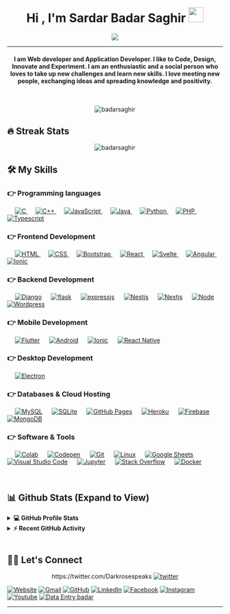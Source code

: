 <h1 align="center">Hi , I'm Sardar Badar Saghir <img src="https://media.giphy.com/media/hvRJCLFzcasrR4ia7z/giphy.gif" width="35"></h1>
<p align="center">
  <a href="https://github.com/DenverCoder1/readme-typing-svg"><img src="https://readme-typing-svg.herokuapp.com?lines=Computer+Science+Student;Full+Stack+Web+Developer;DS%20|%20AI%20|%20ML%20Enthusiast;Always%20learning%20new%20things&center=true&width=500&height=50"></a>
</p>
<hr/>
<h4 align="center">I am Web developer and Application Developer. I like to Code, Design, Innovate and Experiment. I am an enthusiastic and a social person who loves to take up new challenges and learn new skills. I love meeting new people, exchanging ideas and spreading knowledge and positivity.</h4>
<br>
<p align="center"> <img src="https://komarev.com/ghpvc/?username=badarsaghir&label=Profile%20views&color=0e75b6&style=plastic" alt="badarsaghir" /> </p>

## 🔥 Streak Stats
<p align="center"><img src="https://github-readme-streak-stats.herokuapp.com/?user=badarsaghir&theme=algolia" alt="badarsaghir"  /></p>


## 🛠️ My Skills

### 👉 Programming languages

<p align="left"> 
  &emsp; 
  <a href="https://www.cprogramming.com/" target="_blank"> 
    <img alt="C" src="https://img.shields.io/badge/C%20-%232370ED.svg?logo=c&logoColor=white">
  </a> 
  &emsp;
  <a href="https://www.w3schools.com/cpp/" target="_blank"> 
    <img alt="C++" src="https://img.shields.io/badge/C++%20-%2300599C.svg?logo=c%2B%2B&logoColor=white">
  </a> 
  &emsp;
  <a href="https://developer.mozilla.org/en-US/docs/Web/JavaScript" target="_blank"> 
     <img alt="JavaScript" src="https://img.shields.io/badge/JavaScript%20-%23F7DF1E.svg?logo=javascript&logoColor=black">
   </a>
  &emsp;
  <a href="https://www.java.com" target="_blank"> 
    <img alt="Java" src="https://img.shields.io/badge/Java-%23007396.svg?logo=java&logoColor=white">
  </a>
  &emsp;
   <a href="https://www.python.org" target="_blank">
    <img alt="Python" src="https://img.shields.io/badge/Python%20-%2314354C.svg?logo=python&logoColor=white">
  </a>
  &emsp;
  <a href="https://www.php.net/">
    <img alt="PHP" src="https://img.shields.io/badge/PHP-%23777BB4.svg?logo=php&logoColor=white"/>
  </a>
 &emsp;
  <a href="https://www.typescriptlang.org/">
    <img alt="Typescript" src="https://shields.io/badge/TypeScript-3178C6?logo=TypeScript&logoColor=FFF&style=flat-square"/>
  </a>
</p>

### 👉 Frontend Development
<p align="left"> 
  &emsp; 
  <a href="https://www.w3.org/html/" target="_blank"> 
   <img alt="HTML" src="https://img.shields.io/badge/HTML5%20-%23E34F26.svg?logo=html5&logoColor=white">
  </a>   
  &emsp;
  <a href="https://www.w3schools.com/css/" target="_blank">
    <img alt="CSS" src="https://img.shields.io/badge/CSS%20-%231572B6.svg?logo=css3&logoColor=white">
  </a> 
   &emsp;
  <a href="https://getbootstrap.com" target="_blank"> 
    <img alt="Bootstrap" src="https://img.shields.io/badge/Bootstrap-%23563D7C.svg?style=flat&logo=bootstrap&logoColor=white"/>
  </a>
    &emsp;
  <a href="https://reactjs.org/" target="_blank"> 
    <img alt="React" src="https://img.shields.io/badge/-ReactJs-61DAFB?logo=react&logoColor=white&style=for-the-badge"/>
  </a>
   &emsp;
<a href="" target="_blank"> 
    <img alt="Svelte" src="https://img.shields.io/badge/svelte-%23f1413d.svg?style=for-the-badge&logo=svelte&logoColor=white"/>
  </a>
  &emsp;
  <a href="" target="_blank"> 
    <img alt="Angular" src="https://img.shields.io/badge/angular-%23DD0031.svg?style=for-the-badge&logo=angular&logoColor=white"/>
  </a>
	 &emsp;
  <a href="" target="_blank"> 
    <img alt="Ionic" src="https://img.shields.io/badge/jasmine-%238A4182.svg?style=for-the-badge&logo=jasmine&logoColor=white"/>
  </a>

</p>

### 👉 Backend Development
<p align="left">
  &emsp;
    <a href=""><img alt="Django" src="https://img.shields.io/badge/django-%23092E20.svg?style=for-the-badge&logo=django&logoColor=white"></a>
  &emsp;
    <a href=""><img alt="flask" src ="https://img.shields.io/badge/flask-%23000.svg?style=for-the-badge&logo=flask&logoColor=white"/></a>
  &emsp;
    <a href=""><img alt="expressjs" src="https://img.shields.io/badge/express.js-%23404d59.svg?style=for-the-badge&logo=express&logoColor=%2361DAFB"></a>
  &emsp;
    <a href=""><img alt="Nestjs" src="https://img.shields.io/badge/nestjs-%23E0234E.svg?style=for-the-badge&logo=nestjs&logoColor=white"></a>  
  &emsp;
    <a href=""><img alt="Nextjs" src ="https://img.shields.io/badge/Next-black?style=for-the-badge&logo=next.js&logoColor=white"></a>
   &emsp;
	  <a href=""><img alt="Node" src ="https://img.shields.io/badge/node.js-6DA55F?style=for-the-badge&logo=node.js&logoColor=white"></a>
   &emsp;
    <a href=""><img alt="Wordpress" src ="https://img.shields.io/badge/WordPress-%23117AC9.svg?style=for-the-badge&logo=WordPress&logoColor=white"></a>
 </p>

### 👉 Mobile Development
<p align="left">
  &emsp;
    <a href=""><img alt="Flutter" src="https://img.shields.io/badge/Flutter-%2302569B.svg?style=for-the-badge&logo=Flutter&logoColor=white"></a>
  &emsp;
    <a href=""><img alt="Android" src ="https://img.shields.io/badge/Android%20Studio-3DDC84.svg?style=for-the-badge&logo=android-studio&logoColor=white"/></a>
  &emsp;
    <a href=""><img alt="Ionic" src="https://img.shields.io/badge/Ionic-%233880FF.svg?style=for-the-badge&logo=Ionic&logoColor=white"></a>
  &emsp;
    <a href=""><img alt="React Native" src="https://img.shields.io/badge/react_native-%2320232a.svg?style=for-the-badge&logo=react&logoColor=%2361DAFB"></a>  
 </p>
 
 ### 👉 Desktop Development
<p align="left">
  &emsp;
    <a href=""><img alt="Electron" src="https://img.shields.io/badge/Electron-191970?style=for-the-badge&logo=Electron&logoColor=white"></a>

 </p>

### 👉 Databases & Cloud Hosting
<p align="left">
  &emsp;
    <a href="https://www.mysql.com/"><img alt="MySQL" src="https://img.shields.io/badge/MySQL-%2300f.svg?style=flat&llogo=mysql&logoColor=white"></a>
  &emsp;
    <a href="https://www.sqlite.org/"><img alt="SQLite" src ="https://img.shields.io/badge/sqlite-%2307405e.svg?style=flat&logo=sqlite&logoColor=white"/></a>
  &emsp;
    <a href="https://www.github.com"><img alt="GitHub Pages" src="https://img.shields.io/badge/GitHub%20Pages-%23327FC7.svg?style=flat&llogo=github&logoColor=white"></a>
  &emsp;
    <a href="https://www.heroku.com/"><img alt="Heroku" src="https://img.shields.io/badge/Heroku%20-%23430098.svg?logo=heroku&logoColor=white"></a>  
  &emsp;
    <a href="https://firebase.google.com/"><img alt="Firebase" src ="https://img.shields.io/badge/Firebase-%23316192.svg?logo=firebase&logoColor=white"></a>
	&emsp;
    <a href="https://www.mongodb.com"><img alt="MongoDB" src ="https://img.shields.io/badge/MongoDB-%234ea94b.svg?style=for-the-badge&logo=mongodb&logoColor=white"></a>
 </p>

 ### 👉 Software & Tools
 
<p>
&emsp;
    <a href="#"><img alt="Colab" src="https://img.shields.io/badge/Colab-00b56a.svg?logo=google-colab&logoColor=white"></a>
  &emsp;
    <a href="#"><img alt="Codepen" src="https://img.shields.io/badge/Codepen-000000.svg?logo=codepen&logoColor=white"></a>
  &emsp;
    <a href="#"><img alt="Git" src="https://img.shields.io/badge/Git%20-%23F05033.svg?logo=git&logoColor=white"></a>
  &emsp;
    <a href="#"><img alt="Linux" src="https://img.shields.io/badge/Linux-FCC624?style=flat&logo=linux&logoColor=black"></a>
  &emsp;
    <a href="#"><img alt="Google Sheets" src="https://img.shields.io/badge/Google%20Sheets%20-%2334A853.svg?logo=google%20sheets&logoColor=white"></a>
  &emsp;
    <a href="#"><img alt="Visual Studio Code" src="https://img.shields.io/badge/Visual%20Studio%20Code-0078d7.svg?logo=visual-studio-code&logoColor=white"></a>
  &emsp;
    <a href="#"><img alt="Jupyter" src="https://img.shields.io/badge/Jupyter%20-%23F37626.svg?logo=Jupyter&logoColor=white"></a>
  &emsp;
    <a href="#"><img alt="Stack Overflow" src="https://img.shields.io/badge/-Stack%20Overflow-FE7A16?logo=stack-overflow&logoColor=white"></a>
  &emsp;
    <a href="#"><img alt="Docker" src="https://img.shields.io/badge/docker-%230db7ed.svg?style=for-the-badge&logo=docker&logoColor=white"></a>

</p>

<br/>

## 📊 Github Stats (Expand to View) 


<details> 
  <summary><b>💻 GitHub Profile Stats</b></summary>
  <br/>
  <p align="center">
    <a href="https://github.com/badarsaghir/github-readme-stats"><img alt="Badar Github Stats" src="https://github-readme-stats.vercel.app/api?username=badarsaghir&show_icons=true&count_private=true&theme=algolia" height="192px"/></a>
<br/>
  &nbsp;
	  <img src="https://github-readme-stats.vercel.app/api/top-langs?username=badarsaghir&show_icons=true&locale=en&layout=compact&theme=algolia" alt="badarsaghir" height="192px"/>
  <br/>
  <b>Note:</b> Top languages is only a metric of the languages my public code consists of and doesn't reflect experience or skill level.
  </p>
</details>


<details>
  <summary><b>⚡ Recent GitHub Activity</b></summary>
  <br/>
   <a href="https://github.com/BadarSaghir"><img alt="Badar's Activity Graph" src="https://activity-graph.herokuapp.com/graph?username=badarsaghir&custom_title=Badar%20Saghir's%20Contribution%20Graph&theme=react-dark" /></a>
  <br/>

## My Projects Link

### Wordpress Theme
- https://github.com/BadarSaghir/universityfront-wordpress-theme
- The is theme is develop for wordpress for universities having campuses in mind

## Facebook Injector
- https://github.com/BadarSaghir/facebookInjector
- Chrome and firefox extension that injects tweets in facebook from the list of user. It has a backend in djnago that extract the data from then backend

## invoice-genrator
- https://github.com/BadarSaghir/invoice-genrator-nextjs
- It is electron react base desktop application that genrate invoices for users

## tweetpeter
- https://github.com/BadarSaghir/tweetpeter
- https://tweet-recent.herokuapp.com/api/tweet/DrJamesOlsson/
- Generate apis for twitter by automation through selenium apis

## Food System Fyp
- https://github.com/BadarSaghir/food_system_fyp.git
- The fyp develop for the students which is mern stack application

## Extracter (under development)
- https://github.com/BadarSaghir/Extracter
- Extension develop for extracting email using regex expressions

## Django Blog 
- https://github.com/BadarSaghir/blogInPython
- It is a django blog develop in python framework django

## Email Gatherer
- https://github.com/BadarSaghir/email_gathering
- Desktop Application design to extract email from google

## Inside Mafia Store
- https://badarsaghir.github.io/netlifyitm/
- https://github.com/BadarSaghir/netlifyitm
- Inside Mafia Store is a eccomerence store Develop for in react and typescript

## TikTik Application
- https://github.com/BadarSaghir/tiktikVideo
- Application develop in reactjs

## Fdoc
- https://nestserverfdoc.herokuapp.com (api)
- https://github.com/BadarSaghir/fdoc
- Application Made with flutter with word document support

<hr/>
</details>

<br/>

## 🙋‍♀️ Let's Connect
<p align="center">
https://twitter.com/Darkrosespeaks
	<a href="https://twitter.com/Darkrosespeaks"><img src="https://img.icons8.com/bubbles/50/000000/twitter.png" alt="twitter"/></a>

  <a href="https://https://github.com/BadarSaghir/BadarSaghir/edit/main/README.md"><img src="https://img.icons8.com/bubbles/50/000000/web.png" alt="Website"/></a>
	<a href="mailto:dataentrybadar@gmail.com"><img src="https://img.icons8.com/bubbles/50/000000/gmail.png" alt="Gmail"/></a>
	<a href="https://github.com/BadarSaghir"><img src="https://img.icons8.com/bubbles/50/000000/github.png" alt="GitHub"/></a>
	<a href="https://pk.linkedin.com/in/sardar-badar-saghir-sardar-saghir-ahmad"><img src="https://img.icons8.com/bubbles/50/000000/linkedin.png" alt="LinkedIn"/></a>
	<a href="https://web.facebook.com/DataEntryBadar/"><img src="https://img.icons8.com/bubbles/50/000000/facebook-new.png" alt="Facebook"/></a>
	<a href="https://instagram.com/badar.dev"><img src="https://img.icons8.com/bubbles/50/000000/instagram.png" alt="Instagram"/></a>
	<a href="https://www.youtube.com/channel/UC2tT1if0P2yy5RiIFbBpqwg"><img src="https://img.icons8.com/bubbles/50/000000/youtube.png" alt="Youtube"/></a>
  <a href="https://www.fiverr.com/dataentrybadar/" > <img src="https://img.icons8.com/bubbles/50/000000/fiverr.png" alt="Data Entry badar"/><a/>

	
</p>

<hr/>



